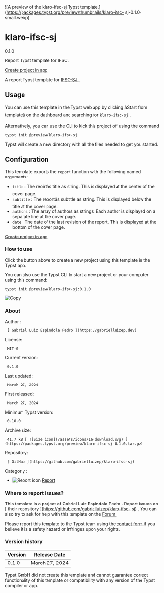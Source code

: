 ![A preview of the klaro-ifsc-sj Typst
template.](https://packages.typst.org/preview/thumbnails/klaro-ifsc-
sj-0.1.0-small.webp)

#  klaro-ifsc-sj

0.1.0

Report Typst template for IFSC.

[ Create project in app ](/app?template=klaro-ifsc-sj&version=0.1.0)

A report Typst template for [ IFSC-SJ ](https://sj.ifsc.edu.br/) .

##  Usage

You can use this template in the Typst web app by clicking âStart from
templateâ on the dashboard and searching for ` klaro-ifsc-sj ` .

Alternatively, you can use the CLI to kick this project off using the command

    
    
    typst init @preview/klaro-ifsc-sj
    

Typst will create a new directory with all the files needed to get you
started.

##  Configuration

This template exports the ` report ` function with the following named
arguments:

  * ` title ` : The reoirtâs title as string. This is displayed at the center of the cover page. 
  * ` subtitle ` : The reportâs subtitle as string. This is displayed below the title at the cover page. 
  * ` authors ` : The array of authors as strings. Each author is displayed on a separate line at the cover page. 
  * ` date ` : The date of the last revision of the report. This is displayed at the bottom of the cover page. 

[ Create project in app ](/app?template=klaro-ifsc-sj&version=0.1.0)

###  How to use

Click the button above to create a new project using this template in the
Typst app.

You can also use the Typst CLI to start a new project on your computer using
this command:

    
    
    typst init @preview/klaro-ifsc-sj:0.1.0

![Copy](/assets/icons/16-copy.svg)

###  About

Author  :

     [ Gabriel Luiz Espindola Pedro ](https://gabrielluizep.dev)
License:

     MIT-0 
Current version:

     0.1.0 
Last updated:

     March 27, 2024 
First released:

     March 27, 2024 
Minimum Typst version:

     0.10.0 
Archive size:

     41.7 kB [ ![Size icon](/assets/icons/16-download.svg) ](https://packages.typst.org/preview/klaro-ifsc-sj-0.1.0.tar.gz)
Repository:

     [ GitHub ](https://github.com/gabrielluizep/klaro-ifsc-sj)
Categor  y  :

    

  * ![Report icon](/assets/icons/16-speak.svg) [ Report ](https://typst.app/universe/search/?category=report)

###  Where to report issues?

This  template  is a project of  Gabriel Luiz Espindola Pedro  .  Report
issues on  [ their repository ](https://github.com/gabrielluizep/klaro-ifsc-
sj) .  You can also try to ask for help with this  template  on the  [ Forum
](https://forum.typst.app) .

Please report this  template  to the Typst team using the  [ contact form
](https://typst.app/contact) if you believe it is a safety hazard or infringes
upon your rights.

###  Version history

Version  |  Release Date   
---|---  
0.1.0  |  March 27, 2024   
  
Typst GmbH did not create this  template  and cannot guarantee correct
functionality of this  template  or compatibility with any version of the
Typst compiler or app.

